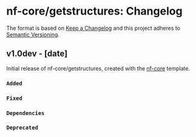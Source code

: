 # nf-core/getstructures: Changelog

The format is based on [Keep a Changelog](https://keepachangelog.com/en/1.0.0/)
and this project adheres to [Semantic Versioning](https://semver.org/spec/v2.0.0.html).

## v1.0dev - [date]

Initial release of nf-core/getstructures, created with the [nf-core](https://nf-co.re/) template.

### `Added`

### `Fixed`

### `Dependencies`

### `Deprecated`
